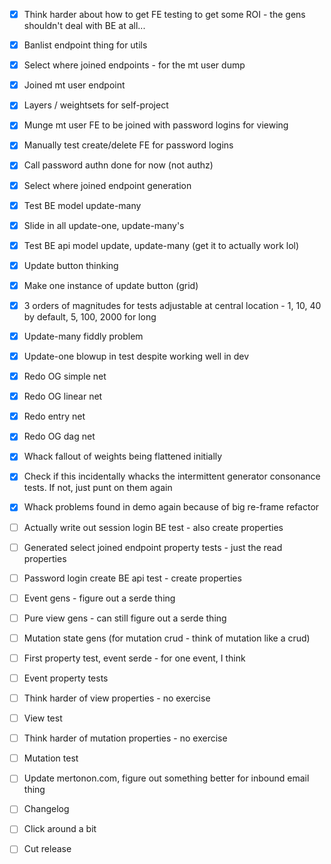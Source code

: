- [x] Think harder about how to get FE testing to get some ROI - the gens shouldn't deal with BE at all...

- [x] Banlist endpoint thing for utils
- [x] Select where joined endpoints - for the mt user dump
- [x] Joined mt user endpoint

- [x] Layers / weightsets for self-project
- [x] Munge mt user FE to be joined with password logins for viewing
- [x] Manually test create/delete FE for password logins
- [x] Call password authn done for now (not authz)
- [x] Select where joined endpoint generation
- [x] Test BE model update-many

- [x] Slide in all update-one, update-many's
- [x] Test BE api model update, update-many (get it to actually work lol)
- [x] Update button thinking
- [x] Make one instance of update button (grid)

- [x] 3 orders of magnitudes for tests adjustable at central location - 1, 10, 40 by default, 5, 100, 2000 for long
- [x] Update-many fiddly problem
- [x] Update-one blowup in test despite working well in dev
- [x] Redo OG simple net
- [x] Redo OG linear net
- [x] Redo entry net
- [x] Redo OG dag net
- [x] Whack fallout of weights being flattened initially
- [x] Check if this incidentally whacks the intermittent generator consonance tests. If not, just punt on them again
- [x] Whack problems found in demo again because of big re-frame refactor

- [ ] Actually write out session login BE test - also create properties
- [ ] Generated select joined endpoint property tests - just the read properties
- [ ] Password login create BE api test - create properties
- [ ] Event gens - figure out a serde thing
- [ ] Pure view gens - can still figure out a serde thing
- [ ] Mutation state gens (for mutation crud - think of mutation like a crud)
- [ ] First property test, event serde - for one event, I think

- [ ] Event property tests
- [ ] Think harder of view properties - no exercise
- [ ] View test
- [ ] Think harder of mutation properties - no exercise
- [ ] Mutation test

- [ ] Update mertonon.com, figure out something better for inbound email thing
- [ ] Changelog
- [ ] Click around a bit
- [ ] Cut release
